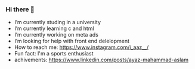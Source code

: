 ### Hi there 👋

- I’m currently studing in a university 
- I’m currently learning c and html
- I’m currently working on meta ads
- I’m looking for help with front end delelopment
- How to reach me: https://www.instagram.com/i_aaz__/
- Fun fact: I'm a sports enthusiast
- achivements: https://www.linkedin.com/posts/ayaz-mahammad-aslam
<!--
**Ayaz-Mahammad-Aslam/Ayaz-Mahammad-Aslam** is a ✨ _special_ ✨ repository because its `README.md` (this file) appears on your GitHub profile.

Here are some ideas to get you started:

- 🔭 I’m currently working on ...
- 🌱 I’m currently learning ...
- 👯 I’m looking to collaborate on ...
- 🤔 I’m looking for help with ...
- 💬 Ask me about ...
- 📫 How to reach me: ...
- 😄 Pronouns: ...
- ⚡ Fun fact: ...
-->
